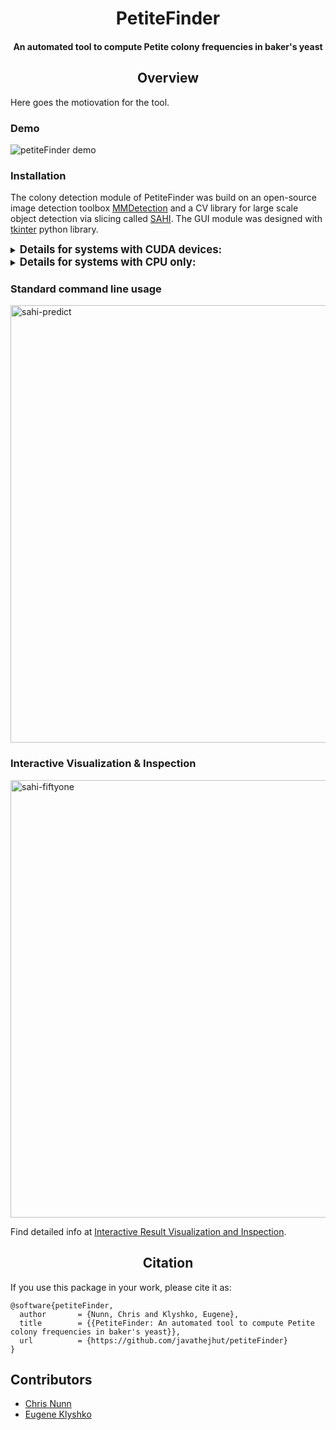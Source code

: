 <div align="center">
<h1>
  PetiteFinder
</h1>

<h4>
  An automated tool to compute Petite colony frequencies in baker's yeast
</h4>

</div>

## <div align="center">Overview</div>

Here goes the motiovation for the tool.

### Demo

![petiteFinder demo](demo/showcase.gif)


### Installation

The colony detection module of PetiteFinder was build on an open-source image detection toolbox [MMDetection](https://github.com/open-mmlab/mmdetection) and 
a CV library for large scale object detection via slicing called [SAHI](https://github.com/obss/sahi). The GUI module was designed with [tkinter](https://docs.python.org/3/library/tkinter.html) python library.

<details closed>
<summary>
<big><b>Details for systems with CUDA devices:</b></big>
</summary>

- Create and activate a new `conda` environment:

```console
conda create --name petiteEnv python=3.7
conda activate petiteEnv
```

- Install `SAHI` using pip:
```console
pip install sahi==0.8.19
```

- Install pytorch, torchvision and CUDA Toolkit (recommended versions):

```console
conda install pytorch=1.10.0 torchvision=0.11.1 (cudatoolkit=11.3) -c pytorch
```

- It is recommended to install `MMDetection` using [MIM](https://github.com/open-mmlab/mim), which automatically handles the dependencies of `OpenMMLab` projects, including `mmcv` and other python packages:

```console
pip install openmim
mim install mmdet
```

- Install `tkiner` for GUI interface:

```console
conda install -c anaconda tk
```

- Install additional libraries such as `pandas`:

```console
conda install pandas pillow
```

</details>

<details closed>
<summary>
<big><b>Details for systems with CPU only:</b></big>
</summary>

- Create and activate a new `conda` environment:

```console
conda create --name petiteEnv python=3.7
conda activate petiteEnv
```

- Install `SAHI` using pip:
```console
pip install sahi==0.8.19
```

- Install CPU version of `pytorch`, `torchvision` and `cpuonly` (recommended versions):

```console
conda install pytorch cpuonly torchvision -c pytorch
```

- It is recommended to install `MMDetection` using [MIM](https://github.com/open-mmlab/mim), which automatically handles the dependencies of `OpenMMLab` projects, including `mmcv` and other python packages:

```console
pip install openmim
mim install mmdet
```

- Install `tkiner` for GUI interface:

```console
conda install -c anaconda tk
```

- Install additional libraries such as `pandas`:

```console
conda install pandas pillow
```
</details>



### Standard command line usage

<img width="700" alt="sahi-predict" src="">


### Interactive Visualization & Inspection 

<img width="700" alt="sahi-fiftyone" src="">

Find detailed info at [Interactive Result Visualization and Inspection](https://github.com/obss/sahi/issues/357).


## <div align="center">Citation</div>

If you use this package in your work, please cite it as:

```
@software{petiteFinder,
  author       = {Nunn, Chris and Klyshko, Eugene},
  title        = {{PetiteFinder: An automated tool to compute Petite colony frequencies in baker's yeast}},
  url          = {https://github.com/javathejhut/petiteFinder}
}
```

## Contributors

 - <a align="left" href="https://github.com/javathejhut" target="_blank">Chris Nunn</a>
 - <a align="left" href="https://github.com/klyshko" target="_blank">Eugene Klyshko</a>




